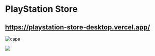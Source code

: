 # PlayStation Store
## https://playstation-store-desktop.vercel.app/

![capa](https://github.com/elizabetefabri/playstation-store/assets/67619417/6cb50c25-12e7-4b5c-900a-825a91974419)

<!-- FOOTER -->
<img src="https://user-images.githubusercontent.com/73097560/115834477-dbab4500-a447-11eb-908a-139a6edaec5c.gif">
